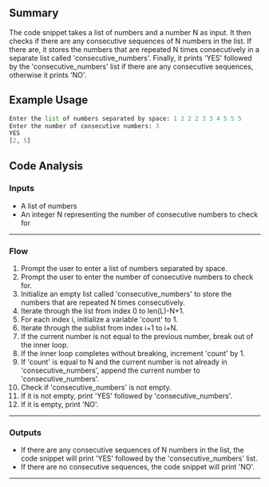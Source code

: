 ## Summary
The code snippet takes a list of numbers and a number N as input. It then checks if there are any consecutive sequences of N numbers in the list. If there are, it stores the numbers that are repeated N times consecutively in a separate list called 'consecutive_numbers'. Finally, it prints 'YES' followed by the 'consecutive_numbers' list if there are any consecutive sequences, otherwise it prints 'NO'.

## Example Usage
```python
Enter the list of numbers separated by space: 1 2 2 2 3 3 4 5 5 5
Enter the number of consecutive numbers: 3
YES
[2, 5]
```

## Code Analysis
### Inputs
- A list of numbers
- An integer N representing the number of consecutive numbers to check for
___
### Flow
1. Prompt the user to enter a list of numbers separated by space.
2. Prompt the user to enter the number of consecutive numbers to check for.
3. Initialize an empty list called 'consecutive_numbers' to store the numbers that are repeated N times consecutively.
4. Iterate through the list from index 0 to len(L)-N+1.
5. For each index i, initialize a variable 'count' to 1.
6. Iterate through the sublist from index i+1 to i+N.
7. If the current number is not equal to the previous number, break out of the inner loop.
8. If the inner loop completes without breaking, increment 'count' by 1.
9. If 'count' is equal to N and the current number is not already in 'consecutive_numbers', append the current number to 'consecutive_numbers'.
10. Check if 'consecutive_numbers' is not empty.
11. If it is not empty, print 'YES' followed by 'consecutive_numbers'.
12. If it is empty, print 'NO'.
___
### Outputs
- If there are any consecutive sequences of N numbers in the list, the code snippet will print 'YES' followed by the 'consecutive_numbers' list.
- If there are no consecutive sequences, the code snippet will print 'NO'.
___
